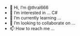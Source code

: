 - 👋 Hi, I’m @thral666
- 👀 I’m interested in ... C#
- 🌱 I’m currently learning ...
- 💞️ I’m looking to collaborate on ...
- 📫 How to reach me ...

<!---
thral666/thral666 is a ✨ special ✨ repository because its `README.md` (this file) appears on your GitHub profile.
You can click the Preview link to take a look at your changes.
--->
